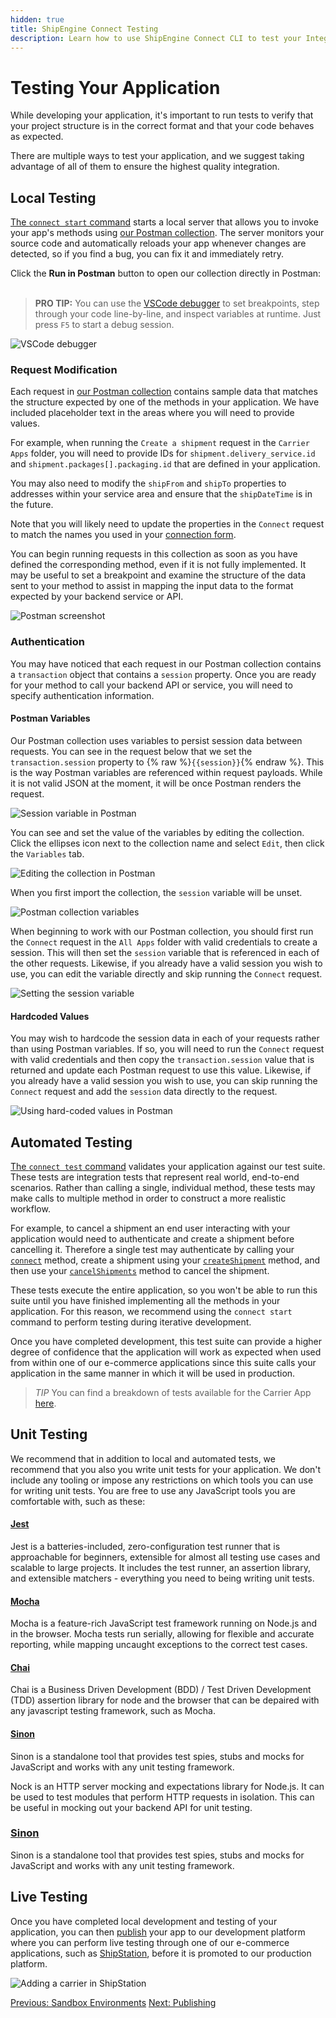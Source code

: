 ```yaml
---
hidden: true
title: ShipEngine Connect Testing
description: Learn how to use ShipEngine Connect CLI to test your Integration App
---
```



Testing Your Application
=============================
While developing your application, it's important to run tests to verify that your project structure is in the correct format and that your code behaves as expected.

There are multiple ways to test your application, and we suggest taking advantage of all of them to ensure the highest quality integration.

Local Testing
-----------------------------
[The `connect start` command](./../cli.md#run-your-app-locally) starts a local server that allows you to invoke your app's methods using [our Postman collection](https://documenter.getpostman.com/view/12340335/T1LPBRJk?version=latest). The server monitors your source code and automatically reloads your app whenever changes are detected, so if you find a bug, you can fix it and immediately retry.

<p>
  Click the <b>Run in Postman</b> button to open our collection directly in Postman: &nbsp;&nbsp;
  <span class="postman-run-button" data-postman-action="collection/import" data-postman-var-1="12340335-39b1c68e-b79c-4d34-9512-ca9a7cdf1341-T1LPBRJk" data-postman-var-2="latest" style="vertical-align: middle"></span>

  <script type="text/javascript">
    (function (p,o,s,t,m,a,n) {
      !p[s] && (p[s] = function () { (p[t] || (p[t] = [])).push(arguments); });
      !o.getElementById(s+t) && o.getElementsByTagName("head")[0].appendChild((
        (n = o.createElement("script")),
        (n.id = s+t), (n.async = 1), (n.src = m), n
      ));
    }(window, document, "_pm", "PostmanRunObject", "https://run.pstmn.io/button.js"));
  </script>

> **PRO TIP:** You can use the [VSCode debugger](https://code.visualstudio.com/docs/editor/debugging) to set breakpoints, step through your code line-by-line, and inspect variables at runtime. Just press `F5` to start a debug session.

![VSCode debugger](vs-code-debug.png)


### Request Modification
Each request in [our Postman collection](https://documenter.getpostman.com/view/12340335/T1LPBRJk?version=latest) contains sample data that matches the structure expected by one of the methods in your application. We have included placeholder text
in the areas where you will need to provide values.

For example, when running the `Create a shipment` request in the `Carrier Apps` folder, you will need to provide IDs for
`shipment.delivery_service.id` and `shipment.packages[].packaging.id` that are defined in your application.

You may also need to modify the `shipFrom` and `shipTo` properties
to addresses within your service area and ensure that the `shipDateTime` is in the future.

Note that you will likely need to update the properties in the `Connect` request to match the names you used in your [connection form](./../reference/forms.md#connection-form-examples).

You can begin running requests in this collection as soon as you have defined the corresponding method, even if it is not fully implemented.
It may be useful to set a breakpoint and examine the structure of the data sent to your method to assist in mapping the input
data to the format expected by your backend service or API.

![Postman screenshot](postman-placeholder.png)


### Authentication

You may have noticed that each request in our Postman collection contains a `transaction` object that contains a `session` property.
Once you are ready for your method to call your backend API or service, you will need to specify authentication information.

#### Postman Variables
Our Postman collection uses variables to persist session data between requests. You can see in the request below that we set the `transaction.session`
property to {% raw %}`{{session}}`{% endraw %}. This is the way Postman variables are referenced within request payloads. While it is not valid
JSON at the moment, it will be once Postman renders the request.

![Session variable in Postman](postman-session-variable.png)


You can see and set the value of the variables by editing the collection. Click the ellipses icon next to the collection name
and select `Edit`, then click the `Variables` tab.

![Editing the collection in Postman](variable-menu.png)


When you first import the collection, the `session`
variable will be unset.

![Postman collection variables](postman-empty-vars.png)


When beginning to work with our Postman collection, you should first run the `Connect` request in the `All Apps` folder with valid credentials to create a session. This will then set the `session` variable that is referenced in each of the other requests. Likewise, if you already
have a valid session you wish to use, you can edit the variable directly and skip running the `Connect` request.

![Setting the session variable](postman-set-variable.png)


#### Hardcoded Values
You may wish to hardcode the session data in each of your requests rather than using Postman variables. If so, you will need to run the `Connect`
request with valid credentials and then copy the `transaction.session` value that is returned and update each Postman request to use this value.
Likewise, if you already have a valid session you wish to use, you can skip running the `Connect` request and add the
`session` data directly to the request.

![Using hard-coded values in Postman](./postman-transaction.png)



Automated Testing
-----------------------------
[The `connect test` command](./../cli.md#test-your-app) validates your application against our test suite. These tests are integration tests that represent real world, end-to-end scenarios.
Rather than calling a single, individual method, these tests may make calls to multiple method in order to construct a more realistic workflow.


For example, to cancel a shipment an end user interacting with your application would need to authenticate and create a shipment before cancelling it. Therefore a
single test may authenticate by calling your [`connect`](./../reference/methods/connect.md) method, create a shipment using your
[`createShipment`](./../reference/methods/create-shipment.md) method, and then use your [`cancelShipments`](./../reference/methods/cancel-shipments.md) method to
cancel the shipment.

These tests execute the entire application, so you won't be able to run this suite until you have finished implementing all the methods
in your application. For this reason, we recommend using the `connect start` command to perform testing during iterative development.

Once you have completed development,
this test suite can provide a higher degree of confidence that the application will work as expected when used from within one of our
e-commerce applications since this suite calls your application in the same manner in which it will be used in production.

> *TIP*
> You can find a breakdown of tests available for the Carrier App [here](./carrier-app-tests.md).


Unit Testing
-----------------------------
We recommend that in addition to local and automated tests, we recommend that you also you write unit tests for your application. We don't include any
tooling or impose any restrictions on which tools you can use for writing unit tests. You are free to use any JavaScript tools you are comfortable with,
such as these:

#### [Jest](https://jestjs.io/)
Jest is a batteries-included, zero-configuration test runner that is approachable for beginners, extensible for almost all testing use cases and scalable to large projects.
It includes the test runner, an assertion library, and extensible matchers - everything you need to being writing unit tests.

#### [Mocha](https://mochajs.org/)
Mocha is a feature-rich JavaScript test framework running on Node.js and in the browser. Mocha tests run serially, allowing for flexible and accurate reporting, while mapping uncaught exceptions to the correct test cases.

#### [Chai](https://www.chaijs.com/)
Chai is a Business Driven Development (BDD) / Test Driven Development (TDD) assertion library for node and the browser that can be depaired with any javascript testing framework, such as Mocha.

#### [Sinon](https://sinonjs.org/)
Sinon is a standalone tool that provides test spies, stubs and mocks for JavaScript and works with any unit testing framework.

Nock is an HTTP server mocking and expectations library for Node.js. It can be used to test modules that perform HTTP requests in isolation. This can be useful
in mocking out your backend API for unit testing.


### [Sinon](https://sinonjs.org/)
Sinon is a standalone tool that provides test spies, stubs and mocks for JavaScript and works with any unit testing framework.


Live Testing
-----------------------------
Once you have completed local development and testing of your application, you can then [publish](./../publish.md) your app to
our development platform where you can perform live testing through one of our e-commerce applications, such as
[ShipStation](https://www.shipstation.com/), before it is promoted to our production platform.

![Adding a carrier in ShipStation](shipstation.png)


<div class="previous-next-nav">
  <a class="button button-small button-secondary" href="./../sandbox.md">Previous: Sandbox Environments</a>
  <a class="button button-small button-secondary" href="./../publish.md">Next: Publishing</a>
</div>
